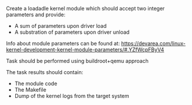 Create a loadadle kernel module which should accept two integer parameters and provide:
 - A sum of parameters upon driver load
 - A substration of parameters upon driver unload

Info about module parameters can be found at: https://devarea.com/linux-kernel-development-kernel-module-parameters/#.YZfWcpFByV4

Task should be performed using buildroot+qemu approach

The task results should contain:
- The module code
- The Makefile
- Dump of the kernel logs from the target system 
